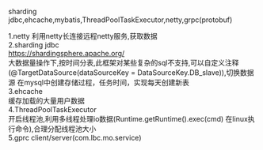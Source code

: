 
sharding jdbc,ehcache,mybatis,ThreadPoolTaskExecutor,netty,grpc(protobuf)   

1.netty
利用netty长连接远程netty服务,获取数据  
2.sharding jdbc  
https://shardingsphere.apache.org/  
大数据量操作下,按时间分表,此框架对某些复杂的sql不支持,可以自定义注释(@TargetDataSource(dataSourceKey = DataSourceKey.DB_slave)),切换数据源
在mysql中创建存储过程，任务时间，实现每天创建新表  
3.ehcache  
缓存加载的大量用户数据  
4.ThreadPoolTaskExecutor  
开启线程池,利用多线程处理io数据(Runtime.getRuntime().exec(cmd) 在linux执行命令),合理分配线程池大小  
5.gprc client/server(com.lbc.mo.service)  

